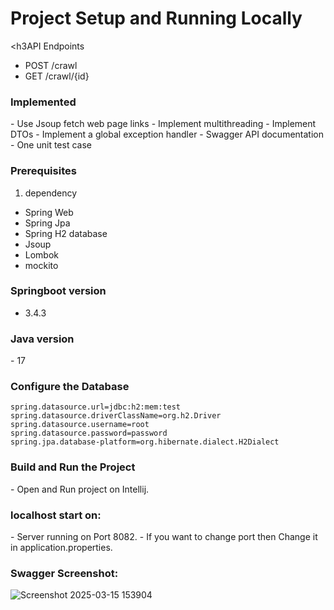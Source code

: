 # Project Setup and Running Locally

<h3API Endpoints</h3>
- POST /crawl
- GET /crawl/{id} 

<h3>Implemented</h3>
- Use Jsoup fetch web page links
- Implement multithreading
- Implement DTOs
- Implement a global exception handler
- Swagger API documentation
- One unit test case

<h3>Prerequisites</h3>

1) dependency 
- Spring Web 
- Spring Jpa
- Spring H2 database
- Jsoup
- Lombok
- mockito

<h3>Springboot version</h3>

- 3.4.3

<h3>Java version</h3>
- 17


<h3>Configure the Database</h3>

```properties
spring.datasource.url=jdbc:h2:mem:test
spring.datasource.driverClassName=org.h2.Driver
spring.datasource.username=root
spring.datasource.password=password
spring.jpa.database-platform=org.hibernate.dialect.H2Dialect
```


<h3>Build and Run the Project</h3>
- Open and Run project on Intellij.

<h3>localhost start on:</h3>
- Server running on Port 8082.
- If you want to change port then Change it in application.properties.

<h3>Swagger Screenshot:</h3>

![Screenshot 2025-03-15 153904](https://github.com/user-attachments/assets/0d9818f8-34cb-4795-a388-c34c7b77dc1e)

